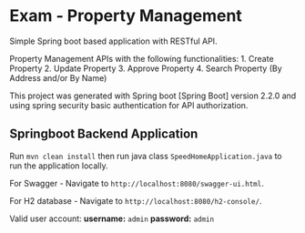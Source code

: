 # Exam - Property Management

Simple Spring boot based application with RESTful API.

Property Management APIs with the following functionalities:
	1. Create Property
	2. Update Property
	3. Approve Property
	4. Search Property (By Address and/or By Name) 

This project was generated with Spring boot [Spring Boot] version 2.2.0 and using spring security basic authentication for API authorization.

## Springboot Backend Application

Run `mvn clean install` then run java class `SpeedHomeApplication.java` to run the application locally. 

For Swagger - Navigate to `http://localhost:8080/swagger-ui.html`.

For H2 database - Navigate to `http://localhost:8080/h2-console/`.

Valid user account:
**username:** `admin`
**password:** `admin`
